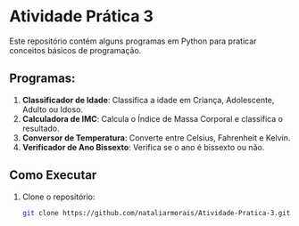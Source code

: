 # Atividade Prática 3

Este repositório contém alguns programas em Python para praticar conceitos básicos de programação.

## Programas:

1. **Classificador de Idade**: Classifica a idade em Criança, Adolescente, Adulto ou Idoso.
2. **Calculadora de IMC**: Calcula o Índice de Massa Corporal e classifica o resultado.
3. **Conversor de Temperatura**: Converte entre Celsius, Fahrenheit e Kelvin.
4. **Verificador de Ano Bissexto**: Verifica se o ano é bissexto ou não.

## Como Executar

1. Clone o repositório:
   ```bash
   git clone https://github.com/nataliarmorais/Atividade-Pratica-3.git
